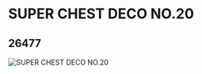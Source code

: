 # SUPER CHEST DECO NO.20
## 26477
![SUPER CHEST DECO NO.20](https://lc-www-live-s.legocdn.com/media/bricks/5/2/6151175.jpg)